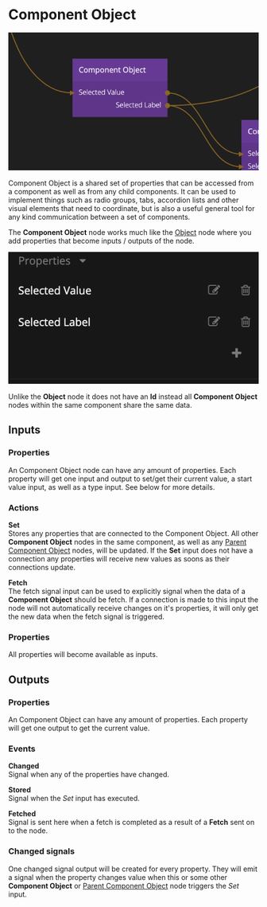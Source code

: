 # Component Object

![](component-object.png ':class=img-size-m')

Component Object is a shared set of properties that can be accessed from a component as well as from any child components. It can be used to implement things such as radio groups, tabs, accordion lists and other visual elements that need to coordinate, but is also a useful general tool for any kind communication between a set of components.

The **Component Object** node works much like the [Object](/nodes/data/object.md) node where you add properties that become inputs / outputs of the node.

![](component-object-props.png ':class=img-size-m')

Unlike the **Object** node it does not have an **Id** instead all **Component Object** nodes within the same component share the same data.

## Inputs

### Properties
An Component Object node can have any amount of properties. Each property will get one input and output to set/get their current value, a start value input, as well as a type input. See below for more details.

### Actions

**Set**  
Stores any properties that are connected to the Component Object. All other **Component Object** nodes in the same component, as well as any [Parent Component Object](/nodes/componentutils/parent-component-state.md) nodes, will be updated. If the **Set** input does not have a connection any properties will receive new values as soons as their connections update.

**Fetch**  
The fetch signal input can be used to explicitly signal when the data of a **Component Object** should be fetch. If a connection is made to this input the node will not automatically receive changes on it's properties, it will only get the new data when the fetch signal is triggered.

### Properties
All properties will become available as inputs.

## Outputs

### Properties

An Component Object can have any amount of properties. Each property will get one output to get the current value.

### Events

**Changed**  
Signal when any of the properties have changed.

**Stored**  
Signal when the *Set* input has executed.

**Fetched**  
Signal is sent here when a fetch is completed as a result of a **Fetch** sent on to the node.

### Changed signals

One changed signal output will be created for every property. They will emit a signal when the property changes value when this or some other **Component Object** or [Parent Component Object](/nodes/componentutils/parent-component-state.md) node triggers the _Set_ input.